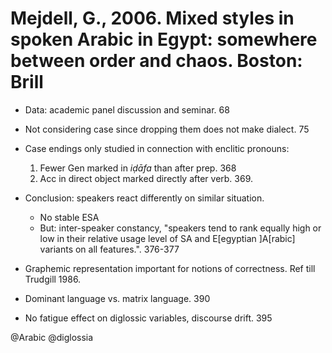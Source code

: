 # Mejdell, G., 2006. Mixed styles in spoken Arabic in Egypt: somewhere between order and chaos.  Boston: Brill

- Data: academic panel discussion and seminar. 68

- Not considering case since dropping them does not make dialect. 75

- Case endings only studied in connection with enclitic pronouns:
  1. Fewer Gen marked in *iḍāfa* than after prep. 368
  2. Acc in direct object marked directly after verb. 369.

- Conclusion: speakers react differently on similar situation.
  - No stable ESA
  - But: inter-speaker constancy, "speakers tend to rank equally high or low in their relative usage level of SA and E[egyptian ]A[rabic] variants on all features.". 376-377

- Graphemic representation important for notions of correctness. Ref till Trudgill 1986. 

- Dominant language vs. matrix language. 390

- No fatigue effect on diglossic variables, discourse drift. 395

@Arabic
@diglossia
